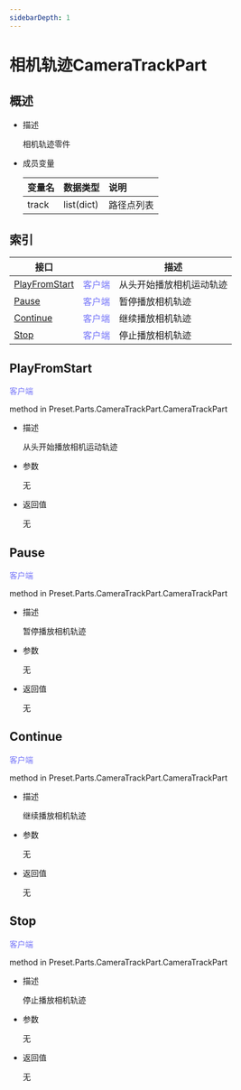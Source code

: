 ```yaml
---
sidebarDepth: 1
---
```

# 相机轨迹CameraTrackPart



## 概述

- 描述

    相机轨迹零件

- 成员变量

    | 变量名 | <div style="width: 4em">数据类型</div> | 说明 |
    | :--- | :--- | :--- |
    | track | list(dict) | 路径点列表 |



## 索引

| 接口 | <div style="width: 3em"></div> | 描述 |
| --- | --- | --- |
| [PlayFromStart](#playfromstart) | <span style="display:inline;color:#7575f9">客户端</span> | 从头开始播放相机运动轨迹 |
| [Pause](#pause) | <span style="display:inline;color:#7575f9">客户端</span> | 暂停播放相机轨迹 |
| [Continue](#continue) | <span style="display:inline;color:#7575f9">客户端</span> | 继续播放相机轨迹 |
| [Stop](#stop) | <span style="display:inline;color:#7575f9">客户端</span> | 停止播放相机轨迹 |




## PlayFromStart

<span style="display:inline;color:#7575f9">客户端</span>

method in Preset.Parts.CameraTrackPart.CameraTrackPart

- 描述

    从头开始播放相机运动轨迹

- 参数

    无

- 返回值

    无



## Pause

<span style="display:inline;color:#7575f9">客户端</span>

method in Preset.Parts.CameraTrackPart.CameraTrackPart

- 描述

    暂停播放相机轨迹

- 参数

    无

- 返回值

    无



## Continue

<span style="display:inline;color:#7575f9">客户端</span>

method in Preset.Parts.CameraTrackPart.CameraTrackPart

- 描述

    继续播放相机轨迹

- 参数

    无

- 返回值

    无



## Stop

<span style="display:inline;color:#7575f9">客户端</span>

method in Preset.Parts.CameraTrackPart.CameraTrackPart

- 描述

    停止播放相机轨迹

- 参数

    无

- 返回值

    无



